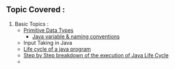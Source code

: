 ## Topic Covered :

1. Basic Topics :
   - [Primitive Data Types](https://www.baeldung.com/java-primitives)
     - [Java variable & naming conventions](https://jenkov.com/tutorials/java/variables.html)
   - Input Taking in Java
   - [Life cycle of a java program](https://www.startertutorials.com/corejava/life-cycle-java-program.html) 
   - [Step by Step breakdown of the execution of Java Life Cycle](https://gentle-thread-194.notion.site/Simple-and-step-by-step-breakdown-of-the-Java-Execution-Lifecycle-1e7e591153f0803fbd47c5b28c21d844)
   - 